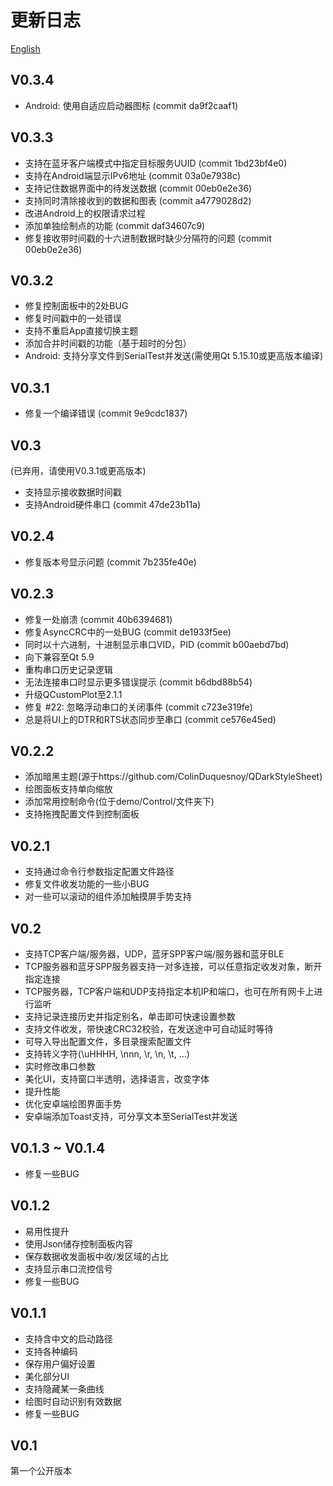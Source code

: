 # 更新日志

[English](../../CHANGELOG.md)  

## V0.3.4
+ Android: 使用自适应启动器图标 (commit da9f2caaf1)

## V0.3.3
+ 支持在蓝牙客户端模式中指定目标服务UUID (commit 1bd23bf4e0)
+ 支持在Android端显示IPv6地址 (commit 03a0e7938c)
+ 支持记住数据界面中的待发送数据 (commit 00eb0e2e36)
+ 支持同时清除接收到的数据和图表 (commit a4779028d2)
+ 改进Android上的权限请求过程
+ 添加单独绘制点的功能 (commit daf34607c9)
+ 修复接收带时间戳的十六进制数据时缺少分隔符的问题 (commit 00eb0e2e36)

## V0.3.2
+ 修复控制面板中的2处BUG  
+ 修复时间戳中的一处错误  
+ 支持不重启App直接切换主题  
+ 添加合并时间戳的功能（基于超时的分包）  
+ Android: 支持分享文件到SerialTest并发送(需使用Qt 5.15.10或更高版本编译)  

## V0.3.1
+ 修复一个编译错误 (commit 9e9cdc1837)

## V0.3
(已弃用，请使用V0.3.1或更高版本)
+ 支持显示接收数据时间戳
+ 支持Android硬件串口 (commit 47de23b11a)

## V0.2.4
+ 修复版本号显示问题 (commit 7b235fe40e)

## V0.2.3
+ 修复一处崩溃 (commit 40b6394681)
+ 修复AsyncCRC中的一处BUG (commit de1933f5ee)
+ 同时以十六进制，十进制显示串口VID，PID (commit b00aebd7bd)
+ 向下兼容至Qt 5.9
+ 重构串口历史记录逻辑
+ 无法连接串口时显示更多错误提示 (commit b6dbd88b54)
+ 升级QCustomPlot至2.1.1
+ 修复 #22: 忽略浮动串口的关闭事件 (commit c723e319fe)
+ 总是将UI上的DTR和RTS状态同步至串口 (commit ce576e45ed)

## V0.2.2
+ 添加暗黑主题(源于https://github.com/ColinDuquesnoy/QDarkStyleSheet)  
+ 绘图面板支持单向缩放  
+ 添加常用控制命令(位于demo/Control/文件夹下)  
+ 支持拖拽配置文件到控制面板  

## V0.2.1
+ 支持通过命令行参数指定配置文件路径  
+ 修复文件收发功能的一些小BUG  
+ 对一些可以滚动的组件添加触摸屏手势支持  

## V0.2
+ 支持TCP客户端/服务器，UDP，蓝牙SPP客户端/服务器和蓝牙BLE
+ TCP服务器和蓝牙SPP服务器支持一对多连接，可以任意指定收发对象，断开指定连接
+ TCP服务器，TCP客户端和UDP支持指定本机IP和端口，也可在所有网卡上进行监听
+ 支持记录连接历史并指定别名，单击即可快速设置参数
+ 支持文件收发，带快速CRC32校验，在发送途中可自动延时等待
+ 可导入导出配置文件，多目录搜索配置文件
+ 支持转义字符(\uHHHH, \nnn, \r, \n, \t, ...)
+ 实时修改串口参数
+ 美化UI，支持窗口半透明，选择语言，改变字体
+ 提升性能
+ 优化安卓端绘图界面手势
+ 安卓端添加Toast支持，可分享文本至SerialTest并发送

## V0.1.3 ~ V0.1.4
+ 修复一些BUG  

## V0.1.2
+ 易用性提升  
+ 使用Json储存控制面板内容  
+ 保存数据收发面板中收/发区域的占比  
+ 支持显示串口流控信号  
+ 修复一些BUG  

## V0.1.1
+ 支持含中文的启动路径
+ 支持各种编码
+ 保存用户偏好设置
+ 美化部分UI
+ 支持隐藏某一条曲线
+ 绘图时自动识别有效数据
+ 修复一些BUG

## V0.1
第一个公开版本
